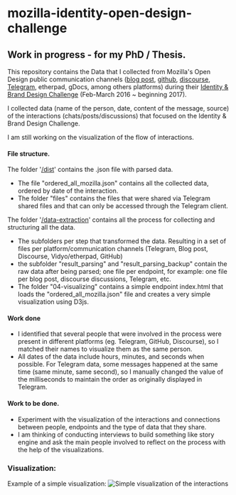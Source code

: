 # mozilla-identity-open-design-challenge

## Work in progress - for my PhD / Thesis.

This repository contains the Data that I collected from Mozilla's Open Design public communication channels ([blog post](https://blog.mozilla.org/opendesign/), [github](https://github.com/mozilla/OpenDesign), [discourse](https://discourse.mozilla.org/), [Telegram](https://t.me/opendesign), etherpad, gDocs, among others platforms) during their [Identity & Brand Design Challenge](https://github.com/mozilla/OpenDesign/issues/39) (Feb-March 2016 ~ beginning 2017).

I collected data (name of the person, date, content of the message, source) of the interactions (chats/posts/discussions) that focused on the Identity & Brand Design Challenge.

I am still working on the visualization of the flow of interactions.

#### File structure.

The folder '[/dist](https://github.com/jmunox/mozilla-identity-open-design-challenge/tree/master/dist)' contains the .json file with parsed data.
- The file "ordered_all_mozilla.json" contains all the collected data, ordered by date of the interaction.
- The folder "files" contains the files that were shared via Telegram shared files and that can only be accessed through the Telegram client.

The folder '[/data-extraction](https://github.com/jmunox/mozilla-identity-open-design-challenge/tree/master/data-extraction)' contains all the process for collecting and structuring all the data.
- The subfolders per step that transformed the data. Resulting in a set of files per platform/communication channels (Telegram, Blog post, Discourse, Vidyo/etherpad, GitHub)
- the subfolder "result_parsing" and "result_parsing_backup" contain the raw data after being parsed; one file per endpoint, for example:  one file per blog post, discourse discussions, Telegram, etc.
- The folder "04-visualizing" contains a simple endpoint index.html that loads the "ordered_all_mozilla.json" file and creates a very simple visualization using D3js.

#### Work done

- I identified that several people that were involved in the process were present in different platforms (eg. Telegram, GitHub, Discourse), so I matched their names to visualize them as the same person.
- All dates of the data include hours, minutes, and seconds when possible. For Telegram data, some messages happened at the same time (same minute, same second), so I manually changed the value of the milliseconds to maintain the order as originally displayed in Telegram.


#### Work to be done.

- Experiment with the visualization of the interactions and connections between people, endpoints and the type of data that they share.
- I am thinking of conducting interviews to build something like story engine and ask the main people involved to reflect on the process with the help of the visualizations.

### Visualization:

Example of a simple visualization: ![Simple visualization of the interactions](/tree/master/data-extraction/04-visualizing/visualization_interactions_mozilla_design_process.png)
